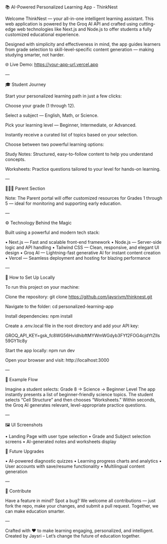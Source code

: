 📚 AI-Powered Personalized Learning App - ThinkNest

Welcome ThinkNest — your all-in-one intelligent learning assistant. This web application is powered by the Groq AI API and crafted using cutting-edge web technologies like Next.js and Node.js to offer students a fully customized educational experience.

Designed with simplicity and effectiveness in mind, the app guides learners from grade selection to skill-level-specific content generation — making studying smarter, not harder.

🌐 Live Demo: https://your-app-url.vercel.app

—

🎓 Student Journey

Start your personalized learning path in just a few clicks:

Choose your grade (1 through 12).

Select a subject — English, Math, or Science.

Pick your learning level — Beginner, Intermediate, or Advanced.

Instantly receive a curated list of topics based on your selection.

Choose between two powerful learning options:

Study Notes: Structured, easy-to-follow content to help you understand concepts.

Worksheets: Practice questions tailored to your level for hands-on learning.

—

👨‍👩‍👧 Parent Section 

Note: The Parent portal will offer customized resources for Grades 1 through 5 — ideal for monitoring and supporting early education.

—

⚙️ Technology Behind the Magic

Built using a powerful and modern tech stack:

• Next.js — Fast and scalable front-end framework
• Node.js — Server-side logic and API handling
• Tailwind CSS — Clean, responsive, and elegant UI design
• Groq AI — Lightning-fast generative AI for instant content creation
• Vercel — Seamless deployment and hosting for blazing performance

—

🔐 How to Set Up Locally

To run this project on your machine:

Clone the repository:
git clone https://github.com/jaysrivm/thinknest.git

Navigate to the folder:
cd personalized-learning-app

Install dependencies:
npm install

Create a .env.local file in the root directory and add your API key:

GROQ_API_KEY=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

Start the app locally:
npm run dev

Open your browser and visit:
http://localhost:3000

—

🧠 Example Flow

Imagine a student selects:
Grade 8 → Science → Beginner Level
The app instantly presents a list of beginner-friendly science topics. The student selects “Cell Structure” and then chooses “Worksheets.” Within seconds, the Groq AI generates relevant, level-appropriate practice questions.

—

🖼️ UI Screenshots

• Landing Page with user type selection
• Grade and Subject selection screens
• AI-generated notes and worksheets display


🌟 Future Upgrades

• AI-powered diagnostic quizzes
• Learning progress charts and analytics
• User accounts with save/resume functionality
• Multilingual content generation

—

🤝 Contribute

Have a feature in mind? Spot a bug? We welcome all contributions — just fork the repo, make your changes, and submit a pull request. Together, we can make education smarter.


—

Crafted with ❤️ to make learning engaging, personalized, and intelligent.
Created by Jaysri – Let’s change the future of education together.


